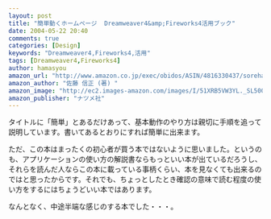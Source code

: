 ```yaml
---
layout: post
title: "簡単動くホームページ  Dreamweaver4&amp;Fireworks4活用ブック"
date: 2004-05-22 20:40
comments: true
categories: [Design]
keywords: "Dreamweaver4,Fireworks4,活用"
tags: [Dreamweaver4,Fireworks4]
author: hamasyou
amazon_url: "http://www.amazon.co.jp/exec/obidos/ASIN/4816330437/sorehabooks-22"
amazon_author: "佐藤 信正 (著) "
amazon_image: "http://ec2.images-amazon.com/images/I/51XRB5VW3YL._SL500_AA300_.jpg"
amazon_publisher: "ナツメ社"
---
```


タイトルに「簡単」とあるだけあって、基本動作のやり方は親切に手順を追って説明しています。書いてあるとおりにすれば簡単に出来ます。


<!-- more -->

ただ、この本はまったくの初心者が買う本ではないように思いました。というのも、アプリケーションの使い方の解説書ならもっといい本が出ているだろうし、それらを読んだ人ならこの本に載っている事柄くらい、本を見なくても出来るのではと思ったからです。それでも、ちょっとしたとき確認の意味で読む程度の使い方をするにはちょうどいい本ではあります。

なんとなく、中途半端な感じのする本でした・・・。




